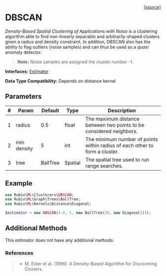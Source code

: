 <span style="float:right;"><a href="https://github.com/RubixML/RubixML/blob/master/src/Clusterers/DBSCAN.php">[source]</a></span>

# DBSCAN
*Density-Based Spatial Clustering of Applications with Noise* is a clustering algorithm able to find non-linearly separable and arbitrarily-shaped clusters given a radius and density constraint. In addition, DBSCAN also has the ability to flag outliers (noise samples) and can thus be used as a *quasi* anomaly detector.

> **Note:** Noise samples are assigned the cluster number -1.

**Interfaces:** [Estimator](../estimator.md)

**Data Type Compatibility:** Depends on distance kernel

## Parameters
| # | Param | Default | Type | Description |
|---|---|---|---|---|
| 1 | radius | 0.5 | float | The maximum distance between two points to be considered neighbors. |
| 2 | min density | 5 | int | The minimum number of points within radius of each other to form a cluster. |
| 3 | tree | BallTree | Spatial | The spatial tree used to run range searches. |

## Example
```php
use Rubix\ML\Clusterers\DBSCAN;
use Rubix\ML\Graph\Trees\BallTree;
use Rubix\ML\Kernels\Distance\Diagonal;

$estimator = new DBSCAN(4.0, 5, new BallTree(20, new Diagonal()));
```

## Additional Methods
This estimator does not have any additional methods.

### References
>- M. Ester et al. (1996). A Density-Based Algorithm for Discovering Clusters.